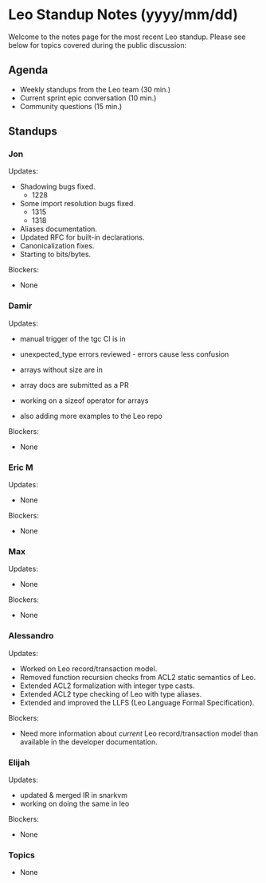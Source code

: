 # Leo Standup Notes (yyyy/mm/dd)

Welcome to the notes page for the most recent Leo standup. Please see below for topics covered during the public discussion:

## Agenda

* Weekly standups from the Leo team (30 min.)
* Current sprint epic conversation (10 min.)
* Community questions (15 min.)

## Standups

### Jon

Updates:

* Shadowing bugs fixed.
  * 1228
* Some import resolution bugs fixed.
  * 1315
  * 1318
* Aliases documentation.
* Updated RFC for built-in declarations.
* Canonicalization fixes.
* Starting to bits/bytes.

Blockers:

* None

### Damir

Updates:

- manual trigger of the tgc CI is in
- unexpected_type errors reviewed - errors cause less confusion
- arrays without size are in
- array docs are submitted as a PR

- working on a sizeof operator for arrays
- also adding more examples to the Leo repo

Blockers:

* None

### Eric M

Updates:

* None

Blockers:

* None

### Max

Updates:

* None

Blockers:

* None

### Alessandro

Updates:

* Worked on Leo record/transaction model.
* Removed function recursion checks from ACL2 static semantics of Leo.
* Extended ACL2 formalization with integer type casts.
* Extended ACL2 type checking of Leo with type aliases.
* Extended and improved the LLFS (Leo Language Formal Specification).

Blockers:

* Need more information about _current_ Leo record/transaction model
  than available in the developer documentation.

### Elijah

Updates:

* updated & merged IR in snarkvm
* working on doing the same in leo

Blockers:

* None

### Topics

* None
